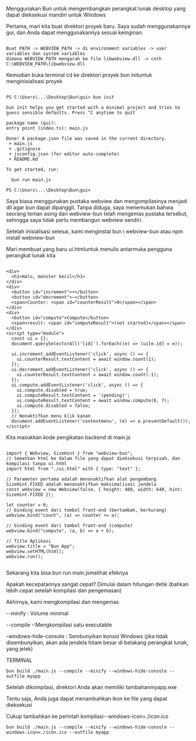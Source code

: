 Menggunakan Bun untuk mengembangkan perangkat lunak desktop yang dapat dieksekusi mandiri untuk Windows

Pertama, mari kita buat direktori proyek baru. Saya sudah menggunakannya gui, dan Anda dapat menggunakannya sesuai keinginan.

```

Buat PATH -> WEBVIEW_PATH -> di environment variables -> user variables dan system variables
dimana WEBVIEW_PATH mengarah ke file libwebview.dll -> cnth C:\WEBVIEW_PATH\libwebview.dll

```


Kemudian buka terminal cd ke direktori proyek bun inituntuk menginisialisasi proyek

```

PS C:\Users\...\Desktop\Bun\gui> bun init

bun init helps you get started with a minimal project and tries to guess sensible defaults. Press ^C anytime to quit

package name (gui):
entry point (index.ts): main.js

Done! A package.json file was saved in the current directory.
 + main.js
 + .gitignore
 + jsconfig.json (for editor auto-complete)
 + README.md

To get started, run:

  bun run main.js

PS C:\Users\...\Desktop\Bun\gui>

```

Saya biasa menggunakan pustaka webview dan mengompilasinya menjadi dll agar bun dapat dipanggil. Tanpa diduga, saya menemukan bahwa seorang teman asing dari webview-bun telah mengemas pustaka tersebut, sehingga saya tidak perlu membangun webview sendiri.

Setelah inisialisasi selesai, kami menginstal bun i webview-bun atau npm install webview-bun

Mari membuat yang baru ui.htmluntuk menulis antarmuka pengguna perangkat lunak kita

```

<div>
  <h1>Halo, monster kecil</h1>
</div>
<div>
  <button id="increment">+</button>
  <button id="decrement">−</button>
  <span>Counter: <span id="counterResult">0</span></span>
</div>
<div>
  <button id="compute">Compute</button>
  <span>result: <span id="computeResult">(not started)</span></span>
</div>
<script type="module">
  const ui = {};
  document.querySelectorAll('[id]').forEach((e) => (ui[e.id] = e));

  ui.increment.addEventListener('click', async () => {
    ui.counterResult.textContent = await window.count(1);
  });
  ui.decrement.addEventListener('click', async () => {
    ui.counterResult.textContent = await window.count(-1);
  });
  ui.compute.addEventListener('click', async () => {
    ui.compute.disabled = true;
    ui.computeResult.textContent = '(pending)';
    ui.computeResult.textContent = await window.compute(6, 7);
    ui.compute.disabled = false;
  });
  // Nonaktifkan menu klik kanan
  document.addEventListener('contextmenu', (e) => e.preventDefault());
</script>

```

Kita masukkan kode pengikatan backend di main.js

```

import { Webview, SizeHint } from "webview-bun";
// Sematkan html ke dalam file yang dapat dieksekusi terpisah, dan kompilasi tanpa ui.html
import html from "./ui.html" with { type: "text" };

// Parameter pertama adalah menonaktifkan alat pengembang SizeHint.FIXED adalah menonaktifkan maksimalisasi jendela
const webview = new Webview(false, { height: 480, width: 640, hint: SizeHint.FIXED });

let counter = 0;
// binding event dari tombol front-end (bertambah, berkurang)
webview.bind("count", (a) => counter += a);

// binding event dari tombol front-end (compute)
webview.bind("compute", (a, b) => a + b);

// Title Aplikasi
webview.title = "Bun App";
webview.setHTML(html);
webview.run();


```


Sekarang kita bisa bun run main.jsmelihat efeknya


Apakah kecepatannya sangat cepat? Dimulai dalam hitungan detik (bahkan lebih cepat setelah kompilasi dan pengemasan)

Akhirnya, kami mengkompilasi dan mengemas

--minify : Volume minimal

--compile -:Mengkompilasi satu executable

-windows-hide-console : Sembunyikan konsol Windows (jika tidak disembunyikan, akan ada jendela hitam besar di belakang perangkat lunak, yang jelek)



TERMINAL
```
bun build ./main.js --compile --minify --windows-hide-console --outfile myapp
```

Setelah dikompilasi, direktori Anda akan memiliki tambahanmyapp.exe

Tentu saja, Anda juga dapat menambahkan ikon ke file yang dapat dieksekusi

Cukup tambahkan ke perintah kompilasi--windows-icon=./icon.ico


```
bun build ./main.js --compile --minify --windows-hide-console --windows-icon=./icon.ico --outfile myapp
```

